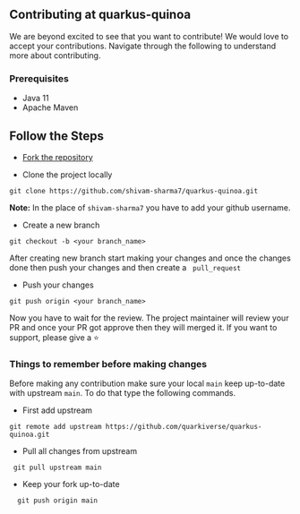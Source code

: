 ## Contributing at quarkus-quinoa
We are beyond excited to see that you want to contribute! We would love to accept your contributions. Navigate through the following to understand more about contributing.

### Prerequisites
- Java 11
- Apache Maven

## Follow the Steps
- [Fork the repository](https://github.com/quarkiverse/quarkus-quinoa/fork)

- Clone the project locally 

``` 
git clone https://github.com/shivam-sharma7/quarkus-quinoa.git
``` 
**Note:** In the place of `shivam-sharma7` you have to add your github username.

- Create a new branch

```
git checkout -b <your branch_name>
```

After creating new branch start making your changes and once the changes done then push your changes and then create a ` pull_request`
- Push your changes

```
git push origin <your branch_name>
```

Now you have to wait for the review. The project maintainer will review your PR and once your PR got approve then they will merged it. If you want to support, please give a ⭐

### Things to remember before making changes

Before making any contribution make sure your local `main` keep up-to-date with upstream `main`. To do that type the following commands.

- First add upstream
```
git remote add upstream https://github.com/quarkiverse/quarkus-quinoa.git
```
- Pull all changes from upstream
```
 git pull upstream main
```
- Keep your fork up-to-date
```
  git push origin main
```